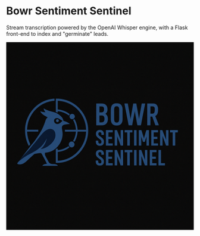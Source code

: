 # Bowr Sentiment Sentinel
Stream transcription powered by the OpenAI Whisper engine, with a Flask front-end to index and "germinate" leads.

![bowrlogo](media/BowrSS.png)
